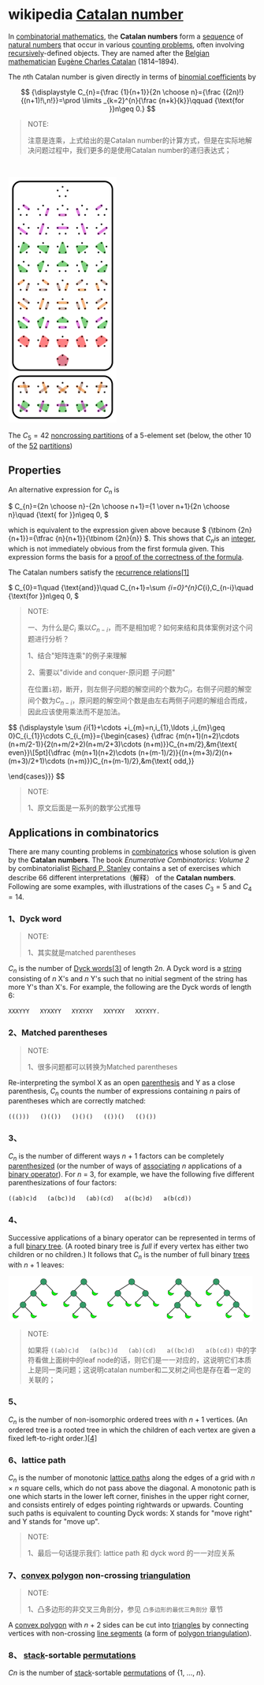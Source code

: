 # wikipedia [Catalan number](https://en.wikipedia.org/wiki/Catalan_number)

In [combinatorial mathematics](https://en.wikipedia.org/wiki/Combinatorics), the **Catalan numbers** form a [sequence](https://en.wikipedia.org/wiki/Sequence) of [natural numbers](https://en.wikipedia.org/wiki/Natural_number) that occur in various [counting problems](https://en.wikipedia.org/wiki/Enumeration), often involving [recursively](https://en.wikipedia.org/wiki/Recursion)-defined objects. They are named after the [Belgian](https://en.wikipedia.org/wiki/Belgium) [mathematician](https://en.wikipedia.org/wiki/Mathematician) [Eugène Charles Catalan](https://en.wikipedia.org/wiki/Eugène_Charles_Catalan) (1814–1894). 

 The *n*th Catalan number is given directly in terms of [binomial coefficients](https://en.wikipedia.org/wiki/Binomial_coefficient) by 

$$
{\displaystyle C_{n}={\frac {1}{n+1}}{2n \choose n}={\frac {(2n)!}{(n+1)!\,n!}}=\prod \limits _{k=2}^{n}{\frac {n+k}{k}}\qquad {\text{for }}n\geq 0.}
$$


> NOTE: 
>
> 注意是连乘，上式给出的是Catalan number的计算方式，但是在实际地解决问题过程中，我们更多的是使用Catalan number的递归表达式；

​	

![](Noncrossing_partitions_5.svg.png.webp)



 The $C_5 = 42$ [noncrossing partitions](https://en.wikipedia.org/wiki/Noncrossing_partition) of a 5-element set (below, the other 10 of the [52](https://en.wikipedia.org/wiki/Bell_number) [partitions](https://en.wikipedia.org/wiki/Partition_of_a_set)) 



## Properties

An alternative expression for $C_n$ is 

 $ C_{n}={2n \choose n}-{2n \choose n+1}={1 \over n+1}{2n \choose n}\quad {\text{ for }}n\geq 0, $ 

which is equivalent to the expression given above because $ {\tbinom {2n}{n+1}}={\tfrac {n}{n+1}}{\tbinom {2n}{n}} $. This shows that  $C_n$is an [integer](https://en.wikipedia.org/wiki/Integer), which is not immediately obvious from the first formula given. This expression forms the basis for a [proof of the correctness of the formula](https://en.wikipedia.org/wiki/Catalan_number#Second_proof). 

The Catalan numbers satisfy the [recurrence relations](https://en.wikipedia.org/wiki/Recurrence_relation)[[1\]](https://en.wikipedia.org/wiki/Catalan_number#cite_note-1) 

 $ C_{0}=1\quad {\text{and}}\quad C_{n+1}=\sum _{i=0}^{n}C_{i}\,C_{n-i}\quad {\text{for }}n\geq 0, $ 

> NOTE: 
>
> 一、为什么是$C_{i}$ 乘以$C_{n-i}$，而不是相加呢？如何来结和具体案例对这个问题进行分析？
>
> 1、结合"矩阵连乘"的例子来理解
>
> 2、需要以"divide and conquer-原问题 子问题"
>
>  在位置`i`初，断开，则左侧子问题的解空间的个数为$C_{i}$，右侧子问题的解空间个数为$C_{n-i}$，原问题的解空间个数是由左右两侧子问题的解组合而成，因此应该使用乘法而不是加法。
>
> 

$$
{\displaystyle \sum _{i_{1}+\cdots +i_{m}=n,i_{1},\ldots ,i_{m}\geq 0}C_{i_{1}}\cdots C_{i_{m}}={\begin{cases}
{\dfrac {m(n+1)(n+2)\cdots (n+m/2-1)}{2(n+m/2+2)(n+m/2+3)\cdots (n+m)}}C_{n+m/2},&m{\text{ even}}\\[5pt]{\dfrac {m(n+1)(n+2)\cdots (n+(m-1)/2)}{(n+(m+3)/2)(n+(m+3)/2+1)\cdots (n+m)}}C_{n+(m-1)/2},&m{\text{ odd,}}

\end{cases}}}
$$

> NOTE: 
>
> 1、原文后面是一系列的数学公式推导





## Applications in combinatorics

There are many counting problems in [combinatorics](https://en.wikipedia.org/wiki/Combinatorics) whose solution is given by the **Catalan numbers**. The book *Enumerative Combinatorics: Volume 2* by combinatorialist [Richard P. Stanley](https://en.wikipedia.org/wiki/Richard_P._Stanley) contains a set of exercises which describe 66 different interpretations（解释） of the **Catalan numbers**. Following are some examples, with illustrations of the cases $C_3 = 5$ and $C_4 = 14$. 

### 1、Dyck word

> NOTE: 
>
> 1、其实就是matched parentheses 

$C_n$ is the number of [Dyck words](https://en.wikipedia.org/wiki/Dyck_word)[[3\]](https://en.wikipedia.org/wiki/Catalan_number#cite_note-3) of length $2n$. A Dyck word is a [string](https://en.wikipedia.org/wiki/String_(computer_science)) consisting of *n* X's and *n* Y's such that no initial segment of the string has more Y's than X's. For example, the following are the Dyck words of length 6:

`XXXYYY   XYXXYY   XYXYXY   XXYYXY   XXYXYY.`

### 2、Matched parentheses 

> NOTE: 
>
> 1、很多问题都可以转换为Matched parentheses 

Re-interpreting the symbol X as an open [parenthesis](https://en.wikipedia.org/wiki/Bracket#Parentheses) and Y as a close parenthesis, $C_n$ counts the number of expressions containing *n* pairs of parentheses which are correctly matched:

 `((()))   ()(())   ()()()   (())()   (()())` 

### 3、

$C_n$ is the number of different ways *n* + 1 factors can be completely [parenthesized](https://en.wikipedia.org/wiki/Bracket) (or the number of ways of [associating](https://en.wikipedia.org/wiki/Associativity) *n* applications of a [binary operator](https://en.wikipedia.org/wiki/Binary_operator)). For *n* = 3, for example, we have the following five different parenthesizations of four factors:

 `((ab)c)d   (a(bc))d   (ab)(cd)   a((bc)d)   a(b(cd))` 

### 4、

Successive applications of a binary operator can be represented in terms of a full [binary tree](https://en.wikipedia.org/wiki/Binary_tree). (A rooted binary tree is *full* if every vertex has either two children or no children.) It follows that $C_n$ is the number of full binary [trees](https://en.wikipedia.org/wiki/Tree_(graph_theory)) with *n* + 1 leaves:

![](image.png)

> NOTE: 
>
> 如果将 `((ab)c)d   (a(bc))d   (ab)(cd)   a((bc)d)   a(b(cd))` 中的字符看做上面树中的leaf node的话，则它们是一一对应的，这说明它们本质上是同一类问题；这说明catalan number和二叉树之间也是存在着一定的关联的；

### 5、

$C_n$ is the number of non-isomorphic ordered trees with *n* + 1 vertices. (An ordered tree is a rooted tree in which the children of each vertex are given a fixed left-to-right order.)[[4\]](https://en.wikipedia.org/wiki/Catalan_number#cite_note-4) 

### 6、lattice path

$C_n$ is the number of monotonic [lattice paths](https://en.wikipedia.org/wiki/Lattice_path) along the edges of a grid with *n* × *n* square cells, which do not pass above the diagonal. A monotonic path is one which starts in the lower left corner, finishes in the upper right corner, and consists entirely of edges pointing rightwards or upwards. Counting such paths is equivalent to counting Dyck words: X stands for "move right" and Y stands for "move up". 

> NOTE: 
>
> 1、最后一句话提示我们: lattice path 和 dyck word 的一一对应关系

### 7、[convex polygon](https://en.wanweibaike.com/wiki-Convex_polygon) non-crossing [triangulation](https://en.wanweibaike.com/wiki-Triangle)

> NOTE: 
>
> 1、凸多边形的非交叉三角剖分，参见 `凸多边形的最优三角剖分` 章节
>
> 

A [convex polygon](https://en.wanweibaike.com/wiki-Convex_polygon) with *n* + 2 sides can be cut into [triangles](https://en.wanweibaike.com/wiki-Triangle) by connecting vertices with non-crossing [line segments](https://en.wanweibaike.com/wiki-Line_segment) (a form of [polygon triangulation](https://en.wanweibaike.com/wiki-Polygon_triangulation)).

### 8、 [stack](https://en.wanweibaike.com/wiki-Stack_(data_structure))-sortable [permutations](https://en.wanweibaike.com/wiki-Permutation) 

*Cn* is the number of [stack](https://en.wanweibaike.com/wiki-Stack_(data_structure))-sortable [permutations](https://en.wanweibaike.com/wiki-Permutation) of {1, ..., *n*}. 

